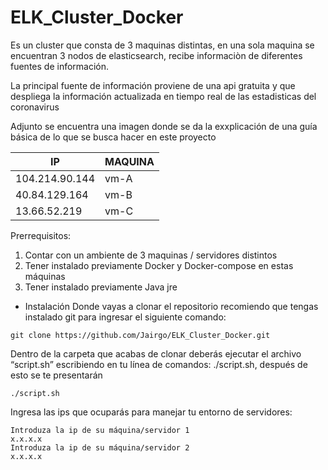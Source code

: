 # ELK_Cluster_Docker
Es un cluster que consta de 3 maquinas distintas, en una sola maquina se encuentran 3 nodos de elasticsearch, recibe informaciòn de diferentes fuentes de información.

La principal fuente de información proviene de una api gratuita y que despliega la información actualizada en tiempo real de las estadisticas del coronavirus

Adjunto se encuentra una imagen donde se da la exxplicación de una guía básica de lo que se busca hacer en este proyecto


| IP | MAQUINA |
| ------------- | ------------- |
| 104.214.90.144  | vm-A   |
| 40.84.129.164  | vm-B  |
| 13.66.52.219  | vm-C  |

Prerrequisitos:

1. Contar con un ambiente de 3 maquinas / servidores distintos
2. Tener instalado previamente Docker y Docker-compose en estas máquinas
3. Tener instalado previamente Java jre

* Instalación
Donde vayas a clonar el repositorio recomiendo que tengas instalado git para ingresar el siguiente comando:
```
git clone https://github.com/Jairgo/ELK_Cluster_Docker.git
```
Dentro de la carpeta que acabas de clonar deberás ejecutar el archivo “script.sh” escribiendo en tu línea de comandos: ./script.sh, después de esto se te presentarán
```
./script.sh
```

Ingresa las ips que ocuparás para manejar tu entorno de servidores:
```
Introduza la ip de su máquina/servidor 1
x.x.x.x
Introduza la ip de su máquina/servidor 2
x.x.x.x
```
